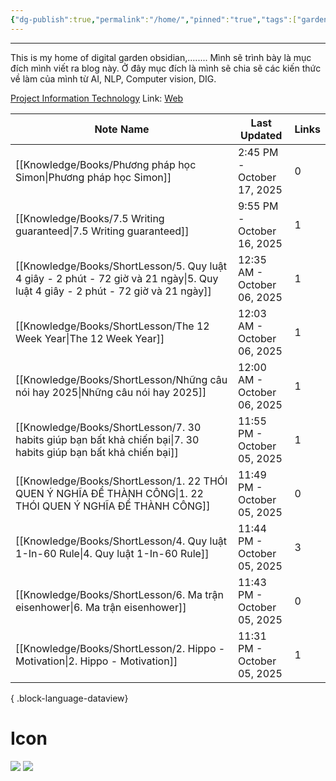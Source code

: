 ```yaml
---
{"dg-publish":true,"permalink":"/home/","pinned":"true","tags":["gardenEntry"]}
---
```


---

This is my home of digital garden obsidian,........
Mình sẽ trình bày là mục đích mình viết ra blog này. Ở đây mục đích là mình sẽ chia sẽ các kiến thức về làm của mình từ AI, NLP, Computer vision, DIG. 

[Project Information Technology](Knowledge/NLP/Project%20Information%20Technology.md)
Link: [Web](https://app.netlify.com/sites/snape-blog/deploys)

| Note Name                                                                                                                           | Last Updated                | Links |
| ----------------------------------------------------------------------------------------------------------------------------------- | --------------------------- | ----- |
| [[Knowledge/Books/Phương pháp học Simon\|Phương pháp học Simon]]                                                                 | 2:45 PM - October 17, 2025  | 0     |
| [[Knowledge/Books/7.5 Writing guaranteed\|7.5 Writing guaranteed]]                                                               | 9:55 PM - October 16, 2025  | 1     |
| [[Knowledge/Books/ShortLesson/5. Quy luật 4 giây - 2 phút - 72 giờ và 21 ngày\|5. Quy luật 4 giây - 2 phút - 72 giờ và 21 ngày]] | 12:35 AM - October 06, 2025 | 1     |
| [[Knowledge/Books/ShortLesson/The 12 Week Year\|The 12 Week Year]]                                                               | 12:03 AM - October 06, 2025 | 1     |
| [[Knowledge/Books/ShortLesson/Những câu nói hay 2025\|Những câu nói hay 2025]]                                                   | 12:00 AM - October 06, 2025 | 1     |
| [[Knowledge/Books/ShortLesson/7. 30 habits giúp bạn bất khả chiến bại\|7. 30 habits giúp bạn bất khả chiến bại]]                 | 11:55 PM - October 05, 2025 | 1     |
| [[Knowledge/Books/ShortLesson/1. 22 THÓI QUEN Ý NGHĨA ĐỂ THÀNH CÔNG\|1. 22 THÓI QUEN Ý NGHĨA ĐỂ THÀNH CÔNG]]                     | 11:49 PM - October 05, 2025 | 0     |
| [[Knowledge/Books/ShortLesson/4. Quy luật 1-In-60 Rule\|4. Quy luật 1-In-60 Rule]]                                               | 11:44 PM - October 05, 2025 | 3     |
| [[Knowledge/Books/ShortLesson/6. Ma trận eisenhower\|6. Ma trận eisenhower]]                                                     | 11:43 PM - October 05, 2025 | 0     |
| [[Knowledge/Books/ShortLesson/2. Hippo - Motivation\|2. Hippo - Motivation]]                                                     | 11:31 PM - October 05, 2025 | 1     |

{ .block-language-dataview}

# Icon
![](/img/user/assets/icon/profile.png)
![](/img/user/assets/icon/myface-1.png)

